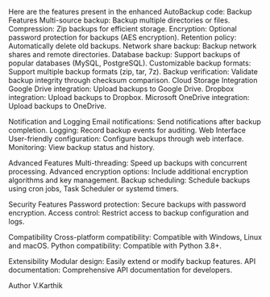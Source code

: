Here are the features present in the enhanced AutoBackup code:
Backup Features
Multi-source backup: Backup multiple directories or files.
Compression: Zip backups for efficient storage.
Encryption: Optional password protection for backups (AES encryption).
Retention policy: Automatically delete old backups.
Network share backup: Backup network shares and remote directories.
Database backup: Support backups of popular databases (MySQL, PostgreSQL).
Customizable backup formats: Support multiple backup formats (zip, tar, 7z).
Backup verification: Validate backup integrity through checksum comparison.
Cloud Storage Integration
Google Drive integration: Upload backups to Google Drive.
Dropbox integration: Upload backups to Dropbox.
Microsoft OneDrive integration: Upload backups to OneDrive.

Notification and Logging
Email notifications: Send notifications after backup completion.
Logging: Record backup events for auditing.
Web Interface
User-friendly configuration: Configure backups through web interface.
Monitoring: View backup status and history.

Advanced Features
Multi-threading: Speed up backups with concurrent processing.
Advanced encryption options: Include additional encryption algorithms and key management.
Backup scheduling: Schedule backups using cron jobs, Task Scheduler or systemd timers.

Security Features
Password protection: Secure backups with password encryption.
Access control: Restrict access to backup configuration and logs.

Compatibility
Cross-platform compatibility: Compatible with Windows, Linux and macOS.
Python compatibility: Compatible with Python 3.8+.

Extensibility
Modular design: Easily extend or modify backup features.
API documentation: Comprehensive API documentation for developers.

Author 
V.Karthik
